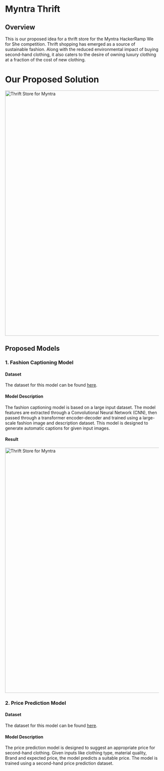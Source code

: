 
# Myntra Thrift

## Overview

This is our proposed idea for a thrift store for the Myntra HackerRamp We for She competition. Thrift shopping has emerged as a source of sustainable fashion. Along with the reduced environmental impact of buying second-hand clothing, it also caters to the desire of owning luxury clothing at a fraction of the cost of new clothing.
# Our Proposed Solution 
<img src="https://github.com/user-attachments/assets/80daa3c7-1a59-4173-855d-ba682522e92c" alt="Thrift Store for Myntra" width="800"/>


## Proposed Models

### 1. Fashion Captioning Model

#### Dataset
The dataset for this model can be found [here](https://www.kaggle.com/competitions/h-and-m-personalized-fashion-recommendations/data).

#### Model Description
The fashion captioning model is based on a large input dataset. The model features are extracted through a Convolutional Neural Network (CNN), then passed through a transformer encoder-decoder and trained using a large-scale fashion image and description dataset. This model is designed to generate automatic captions for given input images.
#### Result
<img src="https://github.com/user-attachments/assets/320df869-8ab2-413c-ac44-2c6c89275597" alt="Thrift Store for Myntra" width="800"/>



### 2. Price Prediction Model

#### Dataset
The dataset for this model can be found [here](https://www.kaggle.com/datasets/justinpakzad/vestiaire-fashion-dataset).

#### Model Description
The price prediction model is designed to suggest an appropriate price for second-hand clothing. Given inputs like clothing type, material quality, Brand and expected price, the model predicts a suitable price. The model is trained using a second-hand price prediction dataset.

